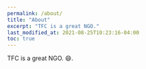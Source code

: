 ```yaml
---
permalink: /about/
title: "About"
excerpt: "TFC is a great NGO."
last_modified_at: 2021-08-25T10:23:16-04:00
toc: true
---
```


TFC is a great NGO. :smile:.

